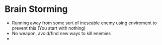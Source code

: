 # Brain Storming
- Running away from some sort of inescable enemy using enviroment to prevent this (You start with nothing)
- No weapon, avoid/find new ways to kill enemies
- 